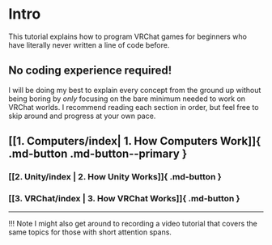 # Intro

This tutorial explains how to program VRChat games for beginners who have literally never written a line of code before.

## No coding experience required!

I will be doing my best to explain every concept from the ground up without being boring by *only* focusing on the bare minimum needed to work on VRChat worlds.
I recommend reading each section in order, but feel free to skip around and progress at your own pace.

## [[1. Computers/index| 1. How Computers Work]]{ .md-button .md-button--primary }

### [[2. Unity/index | 2. How Unity Works]]{ .md-button }

### [[3. VRChat/index | 3. How VRChat Works]]{ .md-button }

---
!!! Note
    I might also get around to recording a video tutorial that covers the same topics for those with short attention spans.
